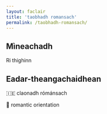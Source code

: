 ```yaml
---
layout: faclair
title: 'taobhadh romansach'
permalink: /taobhadh-romansach/
---
```


## Mìneachadh

Ri thighinn

## Eadar-theangachaidhean

&#x1f1ee;&#x1f1ea; claonadh rómánsach

&#x1f3f4;&#xe0067;&#xe0062;&#xe0065;&#xe006e;&#xe0067;&#xe007f; romantic orientation